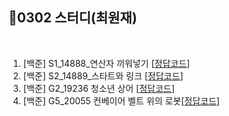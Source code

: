 
## 📘0302 스터디(최원재)
</br>

1. [백준] S1_14888_연산자 끼워넣기 [[정답코드](https://github.com/daejeon5-algostudy/AlgorithmStudy/blob/main/%EC%8A%A4%ED%84%B0%EB%94%94/0302/%EC%B5%9C%EC%9B%90%EC%9E%AC/Main_bj_14888_%EC%97%B0%EC%82%B0%EC%9E%90%EB%81%BC%EC%9B%8C%EB%84%A3%EA%B8%B0.java)]
2. [백준] S2_14889_스타트와 링크 [[정답코드](https://github.com/daejeon5-algostudy/AlgorithmStudy/blob/main/%EC%8A%A4%ED%84%B0%EB%94%94/0302/%EC%B5%9C%EC%9B%90%EC%9E%AC/Main_bj_14889_%EC%8A%A4%ED%83%80%ED%8A%B8%EC%99%80%EB%A7%81%ED%81%AC.java)]
3. [백준] G2_19236 청소년 상어 [[정답코드](https://github.com/daejeon5-algostudy/AlgorithmStudy/blob/main/%EC%8A%A4%ED%84%B0%EB%94%94/0302/%EC%B5%9C%EC%9B%90%EC%9E%AC/Main_bj_19236_%EC%B2%AD%EC%86%8C%EB%85%84%EC%83%81%EC%96%B4.java)]
4. [백준] G5_20055 컨베이어 벨트 위의 로봇[[정답코드](https://github.com/daejeon5-algostudy/AlgorithmStudy/blob/main/%EC%8A%A4%ED%84%B0%EB%94%94/0302/%EC%B5%9C%EC%9B%90%EC%9E%AC/Main_bj_20055_%EC%BB%A8%EB%B2%A0%EC%9D%B4%EC%96%B4%EB%B2%A8%ED%8A%B8%EC%9C%84%EC%9D%98%EB%A1%9C%EB%B4%872.java)]
